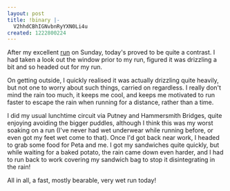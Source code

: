 ```yaml
---
layout: post
title: !binary |-
  V2hhdCBhIGNvbnRyYXN0Li4u
created: 1222800224
---
```

<p>After my excellent <a href="/2008/09/28/what-a-run">run</a> on Sunday, today's proved to be quite a contrast. I had taken a look out the window prior to my run, figured it was drizzling a bit and so headed out for my run.</p>
<p>On getting outside, I quickly realised it was actually drizzling quite heavily, but not one to worry about such things, carried on regardless. I really don't mind the rain too much, it keeps me cool, and keeps me motivated to run faster to escape the rain when running for a distance, rather than a time.</p>
<p>I did my usual lunchtime circuit via Putney and Hammersmith Bridges, quite enjoying avoiding the bigger puddles, although I think this was my worst soaking on a run (I've never had wet underwear while running before, or even got my feet wet come to that). Once I'd got back near work, I headed to grab some food for Peta and me. I got my sandwiches quite quickly, but while waiting for a baked potato, the rain came down even harder, and I had to run back to work covering my sandwich bag to stop it disintegrating in the rain!</p>
<p>All in all, a fast, mostly bearable, very wet run today!</p>
